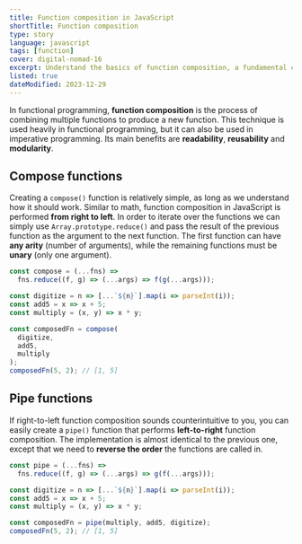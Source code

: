 ```yaml
---
title: Function composition in JavaScript
shortTitle: Function composition
type: story
language: javascript
tags: [function]
cover: digital-nomad-16
excerpt: Understand the basics of function composition, a fundamental concept in functional programming.
listed: true
dateModified: 2023-12-29
---
```


In functional programming, **function composition** is the process of combining multiple functions to produce a new function. This technique is used heavily in functional programming, but it can also be used in imperative programming. Its main benefits are **readability**, **reusability** and **modularity**.

## Compose functions

Creating a `compose()` function is relatively simple, as long as we understand how it should work. Similar to math, function composition in JavaScript is performed **from right to left**. In order to iterate over the functions we can simply use `Array.prototype.reduce()` and pass the result of the previous function as the argument to the next function. The first function can have **any arity** (number of arguments), while the remaining functions must be **unary** (only one argument).

```js
const compose = (...fns) =>
  fns.reduce((f, g) => (...args) => f(g(...args)));

const digitize = n => [...`${n}`].map(i => parseInt(i));
const add5 = x => x + 5;
const multiply = (x, y) => x * y;

const composedFn = compose(
  digitize,
  add5,
  multiply
);
composedFn(5, 2); // [1, 5]
```

## Pipe functions

If right-to-left function composition sounds counterintuitive to you, you can easily create a `pipe()` function that performs **left-to-right** function composition. The implementation is almost identical to the previous one, except that we need to **reverse the order** the functions are called in.

```js
const pipe = (...fns) =>
  fns.reduce((f, g) => (...args) => g(f(...args)));

const digitize = n => [...`${n}`].map(i => parseInt(i));
const add5 = x => x + 5;
const multiply = (x, y) => x * y;

const composedFn = pipe(multiply, add5, digitize);
composedFn(5, 2); // [1, 5]
```
